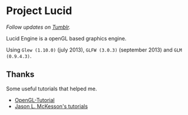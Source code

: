 # Project Lucid

_Follow updates on [Tumblr](http://spiralwise.tumblr.com/)._

Lucid Engine is a openGL based graphics engine.

Using `Glew (1.10.0)` (july 2013), `GLFW (3.0.3)` (september 2013) and `GLM (0.9.4.3)`.

## Thanks

Some useful tutorials that helped me.

+ [OpenGL-Tutorial](http://www.opengl-tutorial.org/)
+ [Jason L. McKesson's tutorials](http://arcsynthesis.org/)
